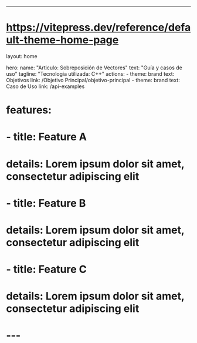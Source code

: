 ---
# https://vitepress.dev/reference/default-theme-home-page
layout: home

hero:
  name: "Articulo: Sobreposición de Vectores"
  text: "Guía y casos de uso"
  tagline: "Tecnologia utilizada: C++"
  actions:
    - theme: brand
      text: Objetivos
      link: /Objetivo Principal/objetivo-principal
    - theme: brand
      text: Caso de Uso
      link: /api-examples

# features:
#   - title: Feature A
#     details: Lorem ipsum dolor sit amet, consectetur adipiscing elit
#   - title: Feature B
#     details: Lorem ipsum dolor sit amet, consectetur adipiscing elit
#   - title: Feature C
#     details: Lorem ipsum dolor sit amet, consectetur adipiscing elit
# ---

